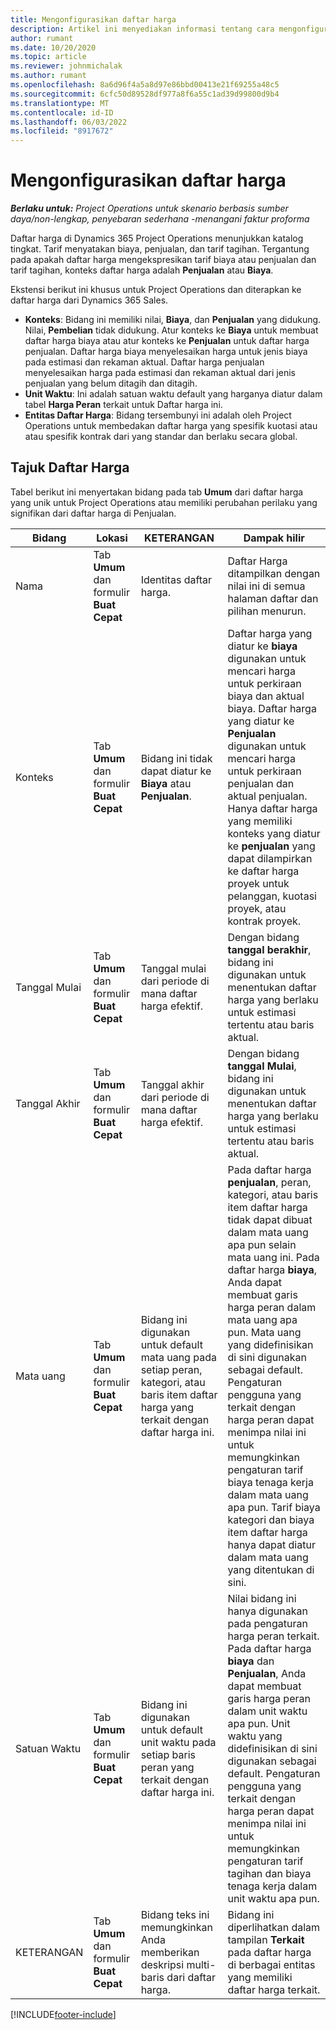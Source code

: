 ```yaml
---
title: Mengonfigurasikan daftar harga
description: Artikel ini menyediakan informasi tentang cara mengonfigurasikan biaya dan daftar harga penjualan.
author: rumant
ms.date: 10/20/2020
ms.topic: article
ms.reviewer: johnmichalak
ms.author: rumant
ms.openlocfilehash: 8a6d96f4a5a8d97e86bbd00413e21f69255a48c5
ms.sourcegitcommit: 6cfc50d89528df977a8f6a55c1ad39d99800d9b4
ms.translationtype: MT
ms.contentlocale: id-ID
ms.lasthandoff: 06/03/2022
ms.locfileid: "8917672"
---
```

# <a name="set-up-price-lists"></a>Mengonfigurasikan daftar harga

_**Berlaku untuk:** Project Operations untuk skenario berbasis sumber daya/non-lengkap, penyebaran sederhana -menangani faktur proforma_

Daftar harga di Dynamics 365 Project Operations menunjukkan katalog tingkat. Tarif menyatakan biaya, penjualan, dan tarif tagihan. Tergantung pada apakah daftar harga mengekspresikan tarif biaya atau penjualan dan tarif tagihan, konteks daftar harga adalah **Penjualan** atau **Biaya**.

Ekstensi berikut ini khusus untuk Project Operations dan diterapkan ke daftar harga dari Dynamics 365 Sales.

- **Konteks**: Bidang ini memiliki nilai, **Biaya**, dan **Penjualan** yang didukung. Nilai, **Pembelian** tidak didukung. Atur konteks ke **Biaya** untuk membuat daftar harga biaya atau atur konteks ke **Penjualan** untuk daftar harga penjualan. Daftar harga biaya menyelesaikan harga untuk jenis biaya pada estimasi dan rekaman aktual. Daftar harga penjualan menyelesaikan harga pada estimasi dan rekaman aktual dari jenis penjualan yang belum ditagih dan ditagih.
- **Unit Waktu**: Ini adalah satuan waktu default yang harganya diatur dalam tabel **Harga Peran** terkait untuk Daftar harga ini.
- **Entitas Daftar Harga**: Bidang tersembunyi ini adalah oleh Project Operations untuk membedakan daftar harga yang spesifik kuotasi atau atau spesifik kontrak dari yang standar dan berlaku secara global.

## <a name="price-list-header"></a>Tajuk Daftar Harga

Tabel berikut ini menyertakan bidang pada tab **Umum** dari daftar harga yang unik untuk Project Operations atau memiliki perubahan perilaku yang signifikan dari daftar harga di Penjualan.

| Bidang | Lokasi | KETERANGAN | Dampak hilir |
| --- | --- | --- | --- |
| Nama | Tab **Umum** dan formulir **Buat Cepat** | Identitas daftar harga. | Daftar Harga ditampilkan dengan nilai ini di semua halaman daftar dan pilihan menurun.|
| Konteks | Tab **Umum** dan formulir **Buat Cepat** | Bidang ini tidak dapat diatur ke **Biaya** atau **Penjualan**. | Daftar harga yang diatur ke **biaya** digunakan untuk mencari harga untuk perkiraan biaya dan aktual biaya. Daftar harga yang diatur ke **Penjualan** digunakan untuk mencari harga untuk perkiraan penjualan dan aktual penjualan. Hanya daftar harga yang memiliki konteks yang diatur ke **penjualan** yang dapat dilampirkan ke daftar harga proyek untuk pelanggan, kuotasi proyek, atau kontrak proyek. |
| Tanggal Mulai | Tab **Umum** dan formulir **Buat Cepat** | Tanggal mulai dari periode di mana daftar harga efektif. | Dengan bidang **tanggal berakhir**, bidang ini digunakan untuk menentukan daftar harga yang berlaku untuk estimasi tertentu atau baris aktual. |
| Tanggal Akhir | Tab **Umum** dan formulir **Buat Cepat** | Tanggal akhir dari periode di mana daftar harga efektif. | Dengan bidang **tanggal Mulai**, bidang ini digunakan untuk menentukan daftar harga yang berlaku untuk estimasi tertentu atau baris aktual. |
| Mata uang | Tab **Umum** dan formulir **Buat Cepat** | Bidang ini digunakan untuk default mata uang pada setiap peran, kategori, atau baris item daftar harga yang terkait dengan daftar harga ini. | Pada daftar harga **penjualan**, peran, kategori, atau baris item daftar harga tidak dapat dibuat dalam mata uang apa pun selain mata uang ini. Pada daftar harga **biaya**, Anda dapat membuat garis harga peran dalam mata uang apa pun. Mata uang yang didefinisikan di sini digunakan sebagai default. Pengaturan pengguna yang terkait dengan harga peran dapat menimpa nilai ini untuk memungkinkan pengaturan tarif biaya tenaga kerja dalam mata uang apa pun. Tarif biaya kategori dan biaya item daftar harga hanya dapat diatur dalam mata uang yang ditentukan di sini. |
| Satuan Waktu | Tab **Umum** dan formulir **Buat Cepat** | Bidang ini digunakan untuk default unit waktu pada setiap baris peran yang terkait dengan daftar harga ini. | Nilai bidang ini hanya digunakan pada pengaturan harga peran terkait. Pada daftar harga **biaya** dan **Penjualan**, Anda dapat membuat garis harga peran dalam unit waktu apa pun. Unit waktu yang didefinisikan di sini digunakan sebagai default. Pengaturan pengguna yang terkait dengan harga peran dapat menimpa nilai ini untuk memungkinkan pengaturan tarif tagihan dan biaya tenaga kerja dalam unit waktu apa pun. |
| KETERANGAN | Tab **Umum** dan formulir **Buat Cepat** | Bidang teks ini memungkinkan Anda memberikan deskripsi multi-baris dari daftar harga. | Bidang ini diperlihatkan dalam tampilan **Terkait** pada daftar harga di berbagai entitas yang memiliki daftar harga terkait. |


[!INCLUDE[footer-include](../includes/footer-banner.md)]